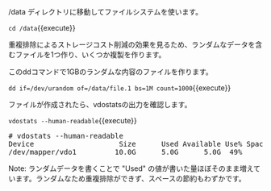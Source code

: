 /data ディレクトリに移動してファイルシステムを使います。

`cd /data`{{execute}}

重複排除によるストレージコスト削減の効果を見るため、ランダムなデータを含むファイルを1つ作り、いくつか複製を作ります。

このddコマンドで1GBのランダムな内容のファイルを作ります。

`dd if=/dev/urandom of=/data/file.1 bs=1M count=1000`{{execute}}

ファイルが作成されたら、vdostatsの出力を確認します。

`vdostats --human-readable`{{execute}}

<pre class="file">
# vdostats --human-readable
Device                    Size      Used Available Use% Space saving%
/dev/mapper/vdo1         10.0G      5.0G      5.0G  49%            4%
</pre>

Note: ランダムデータを書くことで "Used" の値が書いた量ほぼそのまま増えています。ランダムなため重複排除ができず、スペースの節約もわずかです。
